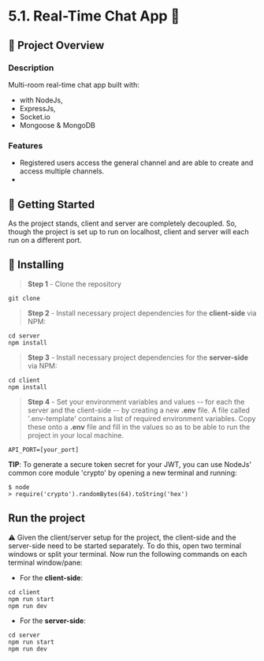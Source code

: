 # 5.1. Real-Time Chat App 💬

## 📢 Project Overview
### Description

Multi-room real-time chat app built with:

- with NodeJs, 
- ExpressJs,
- Socket.io 
- Mongoose & MongoDB 

### Features

- Registered users access the general channel and are able to create and access multiple channels.
- 

## 🚀 Getting Started

As the project stands, client and server are completely decoupled. So, though the project is set up to run on localhost, client and server will each run on a different port.

## 🔧 Installing

> **Step 1** - Clone the repository

````
git clone 
````

> **Step 2** - Install necessary project dependencies for the **client-side** via NPM:

````
cd server
npm install
````

> **Step 3** - Install necessary project dependencies for the **server-side** via NPM:

```
cd client
npm install
```

> **Step 4** - Set your environment variables and values -- for each the server and the client-side -- by creating a new **.env** file. A file called '.env-template' contains a list of required environment variables. Copy these onto a **.env** file and fill in the values so as to be able to run the project in your local machine.

````
API_PORT=[your_port]
````

**TIP**: To generate a secure token secret for your JWT, you can use NodeJs' common core module 'crypto' by opening a new terminal and running:

```
$ node
> require('crypto').randomBytes(64).toString('hex')
```

## Run the project

⚠️ Given the client/server setup for the project, the client-side and the server-side need to be started separately. To do this, open two terminal windows or split your terminal. Now run the following commands on each terminal window/pane:

* For the **client-side**:

````
cd client
npm run start
npm run dev
````

* For the **server-side**:

````
cd server
npm run start
npm run dev
````









 